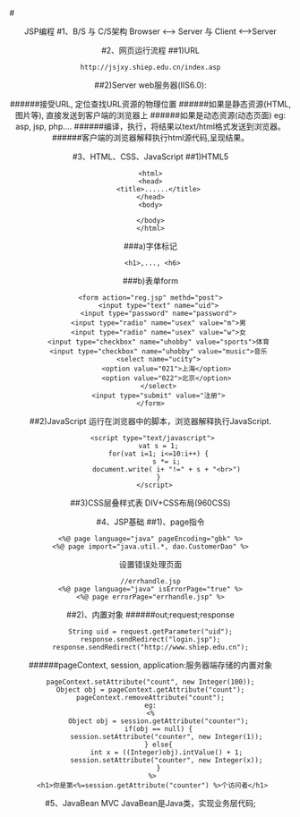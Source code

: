 #<center>JSP编程
#1、B/S 与 C/S架构
Browser <——> Server 与  Client <——>Server

#2、网页运行流程
##1)URL
```
http://jsjxy.shiep.edu.cn/index.asp
```

##2)Server
web服务器(IIS6.0): 

######接受URL, 定位查找URL资源的物理位置
######如果是静态资源(HTML, 图片等), 直接发送到客户端的浏览器上
######如果是动态资源(动态页面) eg: asp, jsp, php....
######编译，执行，将结果以text/html格式发送到浏览器。
######客户端的浏览器解释执行html源代码,呈现结果。

#3、HTML、CSS、JavaScript
##1)HTML5
```
<html>
<head>
	<title>......</title>
</head>
<body>
	
</body>
</html>

```

###a)字体标记
```
 <h1>,..., <h6>
```

###b)表单form
```
<form action="reg.jsp" methd="post">
	<input type="text" name="uid">
	<input type="password" name="password">
	<input type="radio" name="usex" value="m">男
	<input type="radio" name="usex" value="w">女
	<input type="checkbox" name="uhobby" value="sports">体育
	<input type="checkbox" name="uhobby" value="music">音乐
	<select name="ucity">
		<option value="021">上海</option>
		<option value="022">北京</option>
	</select>
	<input type="submit" value="注册">
</form>
```

##2)JavaScript
运行在浏览器中的脚本，浏览器解释执行JavaScript.

```
 <script type="text/javascript">
	vat s = 1;
	for(vat i=1; i<=10:i++) {
		s *= i;
		document.write( i+ "!=" + s + "<br>")
	}
  </script>
```
##3)CSS层叠样式表
DIV+CSS布局(960CSS)

#4、JSP基础
##1)、page指令
```
<%@ page language="java" pageEncoding="gbk" %>
<%@ page import="java.util.*, dao.CustomerDao" %>
```
设置错误处理页面

```
//errhandle.jsp
<%@ page language="java" isErrorPage="true" %>
<%@ page errorPage="errhandle.jsp" %>
```

##2)、内置对象
######out;request;response

```
String uid = request.getParameter("uid");
response.sendRedirect("login.jsp");
response.sendRedirect("http://www.shiep.edu.cn");
```

######pageContext, session, application:服务器端存储的内置对象
```
pageContext.setAttribute("count", new Integer(100));
Object obj = pageContext.getAttribute("count");
pageContext.removeAttribute("count");
eg:
<%
	Object obj = session.getAttribute("counter");
	if(obj == null) {
		session.setAttribute("counter", new Integer(1));
	} else{
		int x = ((Integer)obj).intValue() + 1;
		session.setAttribute("counter", new Integer(x));
	}
 %>
 <h1>你是第<%=session.getAttribute("counter") %>个访问者</h1>
```

#5、JavaBean MVC
JavaBean是Java类，实现业务层代码;

